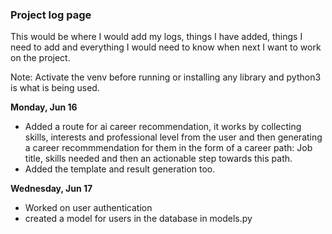 ### Project log page
This would be where I would add my logs, things I have added, things I need to add and everything I would need to know when next I want to work on the project.

Note: Activate the venv before running or installing any library and python3 is what is being used.

**Monday, Jun 16**
- Added a route for ai career recommendation, it works by collecting skills, interests and professional level from the user and then generating a career recommmendation for them in the form of a career path: Job title, skills needed and then an actionable step towards this path.
- Added the template and result generation too.

**Wednesday, Jun 17**
- Worked on user authentication
- created a model for users in the database in models.py